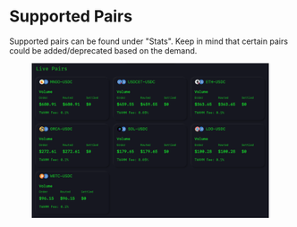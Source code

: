 # Supported Pairs

Supported pairs can be found under "Stats". Keep in mind that certain pairs could be added/deprecated based on the demand.

<figure><img src="../.gitbook/assets/Screenshot 2023-05-03 at 8.49.49 PM.png" alt=""><figcaption></figcaption></figure>

